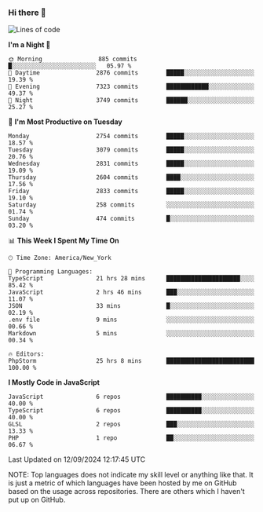 ### Hi there 👋

<!--
**LynxJinxxy/LynxJinxxy** is a ✨ _special_ ✨ repository because its `README.md` (this file) appears on your GitHub profile.

Here are some ideas to get you started:

- 🔭 I’m currently working on ...
- 🌱 I’m currently learning ...
- 👯 I’m looking to collaborate on ...
- 🤔 I’m looking for help with ...
- 💬 Ask me about ...
- 📫 How to reach me: ...
- 😄 Pronouns: ...
- ⚡ Fun fact: ...
-->

<!--START_SECTION:waka-->
![Lines of code](https://img.shields.io/badge/From%20Hello%20World%20I%27ve%20Written-32.0%20million%20lines%20of%20code-blue)

**I'm a Night 🦉** 

```text
🌞 Morning                885 commits         █░░░░░░░░░░░░░░░░░░░░░░░░   05.97 % 
🌆 Daytime                2876 commits        █████░░░░░░░░░░░░░░░░░░░░   19.39 % 
🌃 Evening                7323 commits        ████████████░░░░░░░░░░░░░   49.37 % 
🌙 Night                  3749 commits        ██████░░░░░░░░░░░░░░░░░░░   25.27 % 
```
📅 **I'm Most Productive on Tuesday** 

```text
Monday                   2754 commits        █████░░░░░░░░░░░░░░░░░░░░   18.57 % 
Tuesday                  3079 commits        █████░░░░░░░░░░░░░░░░░░░░   20.76 % 
Wednesday                2831 commits        █████░░░░░░░░░░░░░░░░░░░░   19.09 % 
Thursday                 2604 commits        ████░░░░░░░░░░░░░░░░░░░░░   17.56 % 
Friday                   2833 commits        █████░░░░░░░░░░░░░░░░░░░░   19.10 % 
Saturday                 258 commits         ░░░░░░░░░░░░░░░░░░░░░░░░░   01.74 % 
Sunday                   474 commits         █░░░░░░░░░░░░░░░░░░░░░░░░   03.20 % 
```


📊 **This Week I Spent My Time On** 

```text
🕑︎ Time Zone: America/New_York

💬 Programming Languages: 
TypeScript               21 hrs 28 mins      █████████████████████░░░░   85.42 % 
JavaScript               2 hrs 46 mins       ███░░░░░░░░░░░░░░░░░░░░░░   11.07 % 
JSON                     33 mins             █░░░░░░░░░░░░░░░░░░░░░░░░   02.19 % 
.env file                9 mins              ░░░░░░░░░░░░░░░░░░░░░░░░░   00.66 % 
Markdown                 5 mins              ░░░░░░░░░░░░░░░░░░░░░░░░░   00.34 % 

🔥 Editors: 
PhpStorm                 25 hrs 8 mins       █████████████████████████   100.00 % 
```

**I Mostly Code in JavaScript** 

```text
JavaScript               6 repos             ██████████░░░░░░░░░░░░░░░   40.00 % 
TypeScript               6 repos             ██████████░░░░░░░░░░░░░░░   40.00 % 
GLSL                     2 repos             ███░░░░░░░░░░░░░░░░░░░░░░   13.33 % 
PHP                      1 repo              ██░░░░░░░░░░░░░░░░░░░░░░░   06.67 % 
```




 Last Updated on 12/09/2024 12:17:45 UTC
<!--END_SECTION:waka-->
NOTE: Top languages does not indicate my skill level or anything like that. It is just a metric of which languages have been hosted by me on GitHub based on the usage across repositories. There are others which I haven't put up on GitHub.
